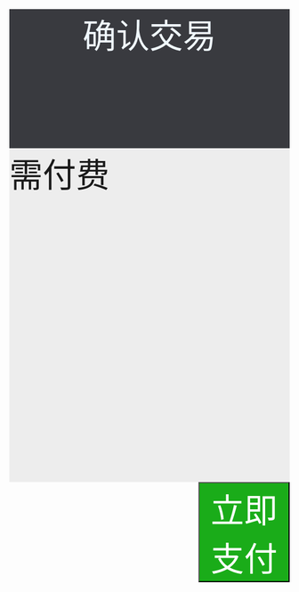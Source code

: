 
<html>
	<head>
		<meta charset="utf-8">
		<title></title>
	</head>
	<script type="text/javascript">
		<% String price = request.getParameter()%>
		var price = <%= price %>
		$("#price").text(price)
	</script>
	<body>
		<div style="background-color: #393a3f; color: aliceblue; height:250px;font-size: 60px; text-align: center;">确认交易</div>
		<div style="background-color: #ededed; height: 600px;">
			<div style="font-size: 60px;">需付费</div>
			<div id="price"></div>
		</div>
		<button style="background-color:#1aac19; color: white; font-size: 60px; margin-left: 340px;">立即支付</button>
	</body>
</html>
